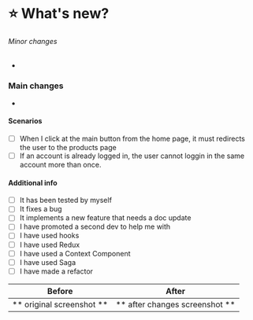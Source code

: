 # :star: What's new?

###### Minor changes

- <describe your minor changes here>

### Main changes

- <describe your main changes here>

#### Scenarios

- [ ] When I click at the main button from the home page, it must redirects the user to the products page
- [ ] If an account is already logged in, the user cannot loggin in the same account more than once.

#### Additional info

- [ ] It has been tested by myself
- [ ] It fixes a bug
- [ ] It implements a new feature that needs a doc update
- [ ] I have promoted a second dev to help me with
- [ ] I have used hooks
- [ ] I have used Redux
- [ ] I have used a Context Component
- [ ] I have used Saga
- [ ] I have made a refactor

|          Before           |             After              |
| :-----------------------: | :----------------------------: |
| ** original screenshot ** | ** after changes screenshot ** |
